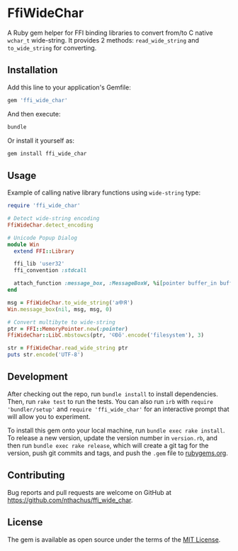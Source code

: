 # FfiWideChar
A Ruby gem helper for FFI binding libraries to convert from/to C native `wchar_t` wide-string.
It provides 2 methods: `read_wide_string` and `to_wide_string` for converting.

## Installation
Add this line to your application's Gemfile:
```ruby
gem 'ffi_wide_char'
```

And then execute:
```bash
bundle
```

Or install it yourself as:
```bash
gem install ffi_wide_char
```

## Usage
Example of calling native library functions using `wide-string` type:

```ruby
require 'ffi_wide_char'

# Detect wide-string encoding
FfiWideChar.detect_encoding

# Unicode Popup Dialog
module Win
  extend FFI::Library

  ffi_lib 'user32'
  ffi_convention :stdcall

  attach_function :message_box, :MessageBoxW, %i[pointer buffer_in buffer_in int], :int
end

msg = FfiWideChar.to_wide_string('a中Я')
Win.message_box(nil, msg, msg, 0)

# Convert multibyte to wide-string
ptr = FFI::MemoryPointer.new(:pointer)
FfiWideChar::LibC.mbstowcs(ptr, '©Ðõ'.encode('filesystem'), 3)

str = FfiWideChar.read_wide_string ptr
puts str.encode('UTF-8')
```

## Development
After checking out the repo, run `bundle install` to install dependencies. Then, run `rake test` to run the tests.
You can also run `irb` with `require 'bundler/setup'` and `require 'ffi_wide_char'` for an interactive prompt that will allow you to experiment.

To install this gem onto your local machine, run `bundle exec rake install`.
To release a new version, update the version number in `version.rb`, and then run `bundle exec rake release`,
which will create a git tag for the version, push git commits and tags, and push the `.gem` file to [rubygems.org](https://rubygems.org).

## Contributing
Bug reports and pull requests are welcome on GitHub at https://github.com/nthachus/ffi_wide_char.

## License
The gem is available as open source under the terms of the [MIT License](https://opensource.org/licenses/MIT).
